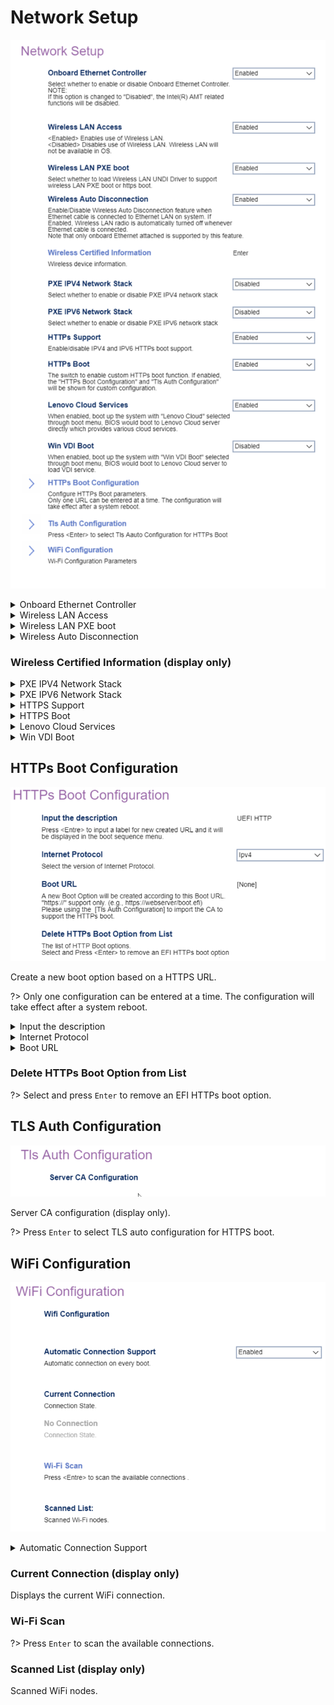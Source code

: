 # Network Setup #

![](./img/thinkcenter_network_setup.png)

<details><summary>Onboard Ethernet Controller</summary>

Options:

1.  **Enabled** - Default.
2.  Disabled.

!> Setting to `Disabled` also disables all [Intel (R) AMT](https://software.intel.com/sites/manageability/AMT_Implementation_and_Reference_Guide/default.htm) related functions.

| WMI Setting name | Values | SVP or SMP Req'd |
|:---|:---|:---|
| OnboardEthernetController | Disabled, Enabled | yes |

</details>

<details><summary>Wireless LAN Access</summary>

Controls access to WiFi.

Options:

1.  **Enabled** - Default.
2.  Disabled - enables wireless LAN.

| WMI Setting name | Values | SVP or SMP Req'd |
|:---|:---|:---|
| WirelessLANAccess | Disabled, Enabled | yes |

</details>

<details><summary>Wireless LAN PXE boot</summary>

Whether to load Wireless LAN UNDI Driver to support wireless LAN PXE boot or HTTPS boot.

Options:

1.  **Disabled** - Default.
2.  Enabled.

| WMI Setting name | Values | SVP or SMP Req'd |
|:---|:---|:---|
| WirelessLANPXE | Disabled, Enabled | yes |

</details>


<details><summary>Wireless Auto Disconnection</summary>

Disable wireless LAN when onboard Ethernet is connected.

1.  **Disabled** - Default.
2.  Enable.

| WMI Setting name | Values | SVP or SMP Req'd |
|:---|:---|:---|
| WirelessAutoDisconnection | Disabled, Enabled | yes |

</details>

### Wireless Certified Information (display only) ###
<!-- SIMULATOR DOES NOT SUPPORT -->

<details><summary>PXE IPV4 Network Stack</summary>

Options:

1. **Disabled** - Default.
2. Enabled.

| WMI Setting name | Values | SVP or SMP Req'd |
|:---|:---|:---|
| PXEIPV4NetworkStack | Disabled, Enabled | yes |

</details>


<details><summary>PXE IPV6 Network Stack</summary>

Options:

1.  **Disabled** - Default.
2.  Enabled.

| WMI Setting name | Values | SVP or SMP Req'd |
|:---|:---|:---|
| PXEIPV6NetworkStack | Disabled, Enabled | yes |

</details>

<details><summary>HTTPS Support</summary>

IPV4 and IPV6 boot support.

Options:

2.  **Disabled** - Default.
1.  Enabled.

<!-- NO WMI -->

</details>


<details><summary>HTTPS Boot</summary>

Custom HTTPS boot.

Options:

1.  **Disabled** - Default.
2.  Enabled.

?> If enabled, `HTTPs Boot Configuration` and `Tls Auth Configuration` will be shown.

<!-- NO WMI -->
</details>

<details><summary>Lenovo Cloud Services</summary>

Whether `Lenovo Cloud` will be selected in boot menu, to boot from Lenovo Cloud server directly.

1.  **Disabled** - Default.
2. Enabled.

<!-- NO WMI -->
</details>

<details><summary>Win VDI Boot</summary>

When enabled, `Win VDI Boot` will be selected in boot menu, to boot from Lenovo Cloud server and load VDI service.

Options:

1. **Disabled** - Default.
2. Enabled.

<!-- NO WMI -->

</details>

## HTTPs Boot Configuration  ##

![](./img/thinkcenter_https_boot_configuration.png)

Create a new boot option based on a HTTPS URL.

?> Only one configuration can be entered at a time. The configuration will take effect after a system reboot.

<details><summary>Input the description</summary>

?> Press `Enter` to input a label for the newly created URL and it will be displayed in the boot sequence menu.

<!-- NO WMI -->

</details>

<details><summary>Internet Protocol</summary>

Options:

1.  **Ipv4** - enables IPV4. Default.
2.  Ipv6 - enables IPV6.

<!-- NO WMI -->

</details>

<details><summary>Boot URL</summary>

?> Use the `TLS Auth configuration` to import the CA to support the HTTPs boot 

<!-- NO WMI -->

</details>

### Delete HTTPs Boot Option from List ###

?> Select and press `Enter` to remove an EFI HTTPs boot option.

<!-- NO WMI -->

## TLS Auth Configuration ##


![](./img/thinkcenter_tls_auth_configuration.png)


Server CA configuration (display only).

?> Press `Enter` to select TLS auto configuration for HTTPS boot.

## WiFi Configuration ##

![](./img/thinkcenter_WiFi_configuration.png)

<details><summary>Automatic Connection Support</summary>

Automatically connect to WiFi on boot.

Options:

1. **Disabled** - Default.
2. Enabled.

<!-- NO WMI -->

</details>

### Current Connection (display only) ###

Displays the current WiFi connection.

### Wi-Fi Scan ###

?> Press `Enter` to scan the available connections.

### Scanned List (display only) ###

Scanned WiFi nodes.